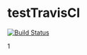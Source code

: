 # testTravisCI
[![Build Status](https://api.travis-ci.com/lvhao54/testTravisCI.svg?token=3iRzGn9unqy7ot1iEajH&branch=main&status=passed?branch=main)](https://travis-ci.com/github/lvhao54/testTravisCI)

1
